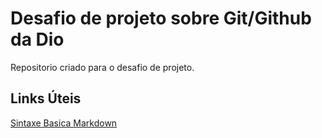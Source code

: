 # Desafio de projeto sobre Git/Github da Dio
Repositorio criado para o desafio de projeto.

## Links Úteis
[Sintaxe Basica Markdown](https://www.markdownguide.org/basic-syntax/)
